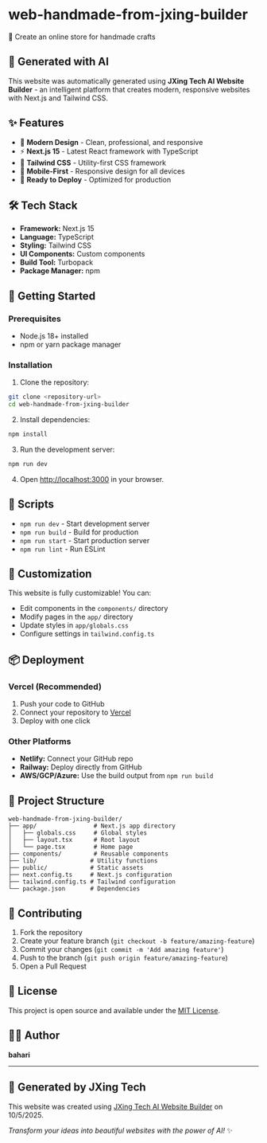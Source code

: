 # web-handmade-from-jxing-builder

🏪 Create an online store for handmade crafts

## 🚀 Generated with AI

This website was automatically generated using **JXing Tech AI Website Builder** - an intelligent platform that creates modern, responsive websites with Next.js and Tailwind CSS.

## ✨ Features

- 🎨 **Modern Design** - Clean, professional, and responsive
- ⚡ **Next.js 15** - Latest React framework with TypeScript
- 🎯 **Tailwind CSS** - Utility-first CSS framework
- 📱 **Mobile-First** - Responsive design for all devices
- 🔧 **Ready to Deploy** - Optimized for production

## 🛠️ Tech Stack

- **Framework:** Next.js 15
- **Language:** TypeScript
- **Styling:** Tailwind CSS
- **UI Components:** Custom components
- **Build Tool:** Turbopack
- **Package Manager:** npm

## 🚀 Getting Started

### Prerequisites

- Node.js 18+ installed
- npm or yarn package manager

### Installation

1. Clone the repository:
```bash
git clone <repository-url>
cd web-handmade-from-jxing-builder
```

2. Install dependencies:
```bash
npm install
```

3. Run the development server:
```bash
npm run dev
```

4. Open [http://localhost:3000](http://localhost:3000) in your browser.

## 📝 Scripts

- `npm run dev` - Start development server
- `npm run build` - Build for production
- `npm run start` - Start production server
- `npm run lint` - Run ESLint

## 🎨 Customization

This website is fully customizable! You can:

- Edit components in the `components/` directory
- Modify pages in the `app/` directory
- Update styles in `app/globals.css`
- Configure settings in `tailwind.config.ts`

## 📦 Deployment

### Vercel (Recommended)
1. Push your code to GitHub
2. Connect your repository to [Vercel](https://vercel.com)
3. Deploy with one click

### Other Platforms
- **Netlify:** Connect your GitHub repo
- **Railway:** Deploy directly from GitHub
- **AWS/GCP/Azure:** Use the build output from `npm run build`

## 📄 Project Structure

```
web-handmade-from-jxing-builder/
├── app/                # Next.js app directory
│   ├── globals.css     # Global styles
│   ├── layout.tsx      # Root layout
│   └── page.tsx        # Home page
├── components/         # Reusable components
├── lib/               # Utility functions
├── public/            # Static assets
├── next.config.ts     # Next.js configuration
├── tailwind.config.ts # Tailwind configuration
└── package.json       # Dependencies
```

## 🤝 Contributing

1. Fork the repository
2. Create your feature branch (`git checkout -b feature/amazing-feature`)
3. Commit your changes (`git commit -m 'Add amazing feature'`)
4. Push to the branch (`git push origin feature/amazing-feature`)
5. Open a Pull Request

## 📜 License

This project is open source and available under the [MIT License](LICENSE).

## 👨‍💻 Author

**bahari**

---

## 🤖 Generated by JXing Tech

This website was created using [JXing Tech AI Website Builder](https://jxingtech.com) on 10/5/2025.

*Transform your ideas into beautiful websites with the power of AI!* ✨